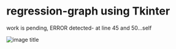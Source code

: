 # regression-graph using Tkinter

work is pending, ERROR detected- at line 45 and 50...self


![image title](https://rushter.com/counter.svg)
